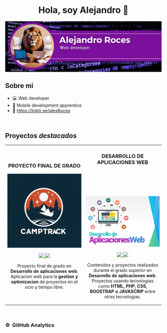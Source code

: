 <div align="center">
<h1 align="center">Hola, soy Alejandro 👋</h1>
</div>
<img src="banner.jpg">



## Sobre mi

- 💻 Web developer  
- 📲 Mobile development apprentice
- 📍 https://linktr.ee/alesRoces

<br>

## Proyectos *destacados*
<table>
<tr>
<td width="50%">
<h3 align="center">PROYECTO FINAL DE GRADO</h3>
<div align="center">
<a href="https://github.com/ArisGuimera/Android-Expert" target="_blank"><img src="campTrack.png" width="400" alt="CampTrack"></a>
<p>
<a href="" target="_blank">
<img src="https://img.shields.io/badge/CÓDIGO-ff9?style=for-the-badge&logo=github&logoColor=black">
</a>
<a href="https://youtu.be/vJapzH_46a8" target="WEB CAMPTRACK">
<img src="https://img.shields.io/badge/website-000000?style=for-the-badge&logo=About.me&logoColor=white">
</a>
</p>
<p>Proyecto final de grado en <strong>Desarrollo de aplicaciones web</strong>. Aplicacion web para la <strong>gestion y optimizacion</strong> de proyectos en el ocio y tiempo libre.</p>
</div>
                                                                                      
</td>

<td width="50%">
<h3 align="center">DESARROLLO DE APLICACIONES WEB</h3>
<div align="center">
  <br><br><br><br>

<a href="https://github.com/ArisGuimera/Android-Expert" target="_blank"><img src="daw.jpg" width="400" alt="CampTrack"></a>
<p>
<a href="" target="_blank">
<img src="https://img.shields.io/badge/CÓDIGO-ff9?style=for-the-badge&logo=github&logoColor=black">
</a>
<a href="https://youtu.be/vJapzH_46a8" target="WEB CAMPTRACK">
<img src="https://img.shields.io/badge/website-000000?style=for-the-badge&logo=About.me&logoColor=white">
</a>
</p>
<p>Contenidos y proyectos realizados durante el grado superior en <strong>Desarrollo de aplicaciones web</strong>. Proyectos usando tecnologias como <strong>HTML, PHP, CSS, BOOSTRAP o JAVASCRIP</strong> entre otras tecnologias.</p>
</div>
                                                                                      
</td>


</table>                                                                                 
</div>
<br>

### ⚙️ &nbsp;GitHub Analytics


